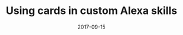 ---
date: 2017-09-15
title: Using cards in custom Alexa skills
video_id: 68gxGJVRg0Y
description: Using Home cards in Alexa skills to enhance user experience.
categories:
  - Amazon-Alexa
resources:
  - name: Source code
    link: https://github.com/skilltemplates/
  - name: Dabble Lab
    link: https://dabblelab.com
type: Video
set: 
set_order: 22
---